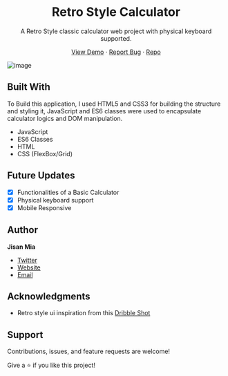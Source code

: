 <h1 align="center">Retro Style Calculator</h1>

<p align="center">A Retro Style classic calculator web project with physical keyboard supported. </p>

<p align="center">
   <a href="https://jisan-mia.github.io/retro-calculator/">View Demo</a>
    ·
    <a href="https://github.com/Jisan-mia/retro-calculator/issues">Report Bug</a>
    ·
    <a href="https://github.com/Jisan-mia/retro-calculator">Repo</a>
</p>

![image](https://github.com/Jisan-mia/retro-calculator/assets/61211600/fe246bba-30ed-4cf7-91d6-7a95e08042dc)

## Built With

To Build this application, I used HTML5 and CSS3 for building the structure and styling it, JavaScript and ES6 classes were used to encapsulate calculator logics and DOM manipulation.

- JavaScript
- ES6 Classes
- HTML
- CSS (FlexBox/Grid)

## Future Updates

- [x] Functionalities of a Basic Calculator
- [x] Physical keyboard support
- [x] Mobile Responsive

## Author

**Jisan Mia**

- [Twitter](https://twitter.com/JisanMIa4 "Jisan Mia")
- [Website](https://jisan-mia.github.io "Welcome")
- [Email](mailto:jisanmia47@gmail.com?subject=Hi "Hi!")

## Acknowledgments

- Retro style ui inspiration from this [Dribble Shot](https://dribbble.com/shots/15431730-Calculator-App)

## Support

Contributions, issues, and feature requests are welcome!

Give a ⭐️ if you like this project!
